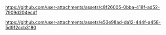 

https://github.com/user-attachments/assets/c8f26005-0bba-418f-ad52-7909d204ecdf



https://github.com/user-attachments/assets/e53e98ad-da12-444f-a458-5d912ccb3180

